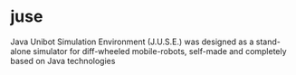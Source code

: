 # juse
Java Unibot Simulation Environment (J.U.S.E.) was designed as a stand-alone simulator for diff-wheeled mobile-robots, self-made and completely based on Java technologies
